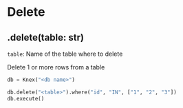 # Delete

## .delete(table: str)

`table`: Name of the table where to delete

Delete 1 or more rows from a table

```python
db = Knex("<db name>")

db.delete("<table>").where("id", "IN", ["1", "2", "3"])
db.execute()
```
